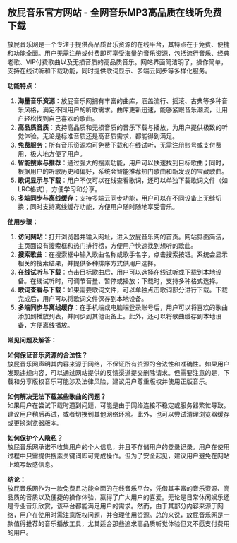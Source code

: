 <h2>放屁音乐官方网站 - 全网音乐MP3高品质在线听免费下载</h2>
<p>放屁音乐网是一个专注于提供高品质音乐资源的在线平台，其特点在于免费、便捷和功能全面。用户无需注册或付费即可享受海量的音乐资源，包括流行音乐、经典老歌、VIP付费歌曲以及无损音质的高品质音乐。网站界面简洁明了，操作简单，支持在线试听和下载功能，同时提供歌词显示、多端云同步等多样化服务。</p>

<p><strong>功能特点：</strong></p>
<ol>
  <li><strong>海量音乐资源</strong>：放屁音乐网拥有丰富的曲库，涵盖流行、摇滚、古典等多种音乐风格，满足不同用户的听歌需求。曲库更新迅速，能够紧跟音乐潮流，让用户轻松找到自己喜欢的歌曲。</li>
  <li><strong>高品质音质</strong>：支持高品质和无损音质的音乐下载与播放，为用户提供极致的听觉体验。无论是标准音质还是高音质需求，都能得到满足。</li>
  <li><strong>免费服务</strong>：所有音乐资源均可免费下载和在线试听，无需注册账号或支付费用，极大地方便了用户。</li>
  <li><strong>智能搜索与推荐</strong>：通过强大的搜索功能，用户可以快速找到目标歌曲；同时，根据用户的听歌历史和偏好，系统会智能推荐热门歌曲和新发现的宝藏歌曲。</li>
  <li><strong>歌词显示与下载</strong>：用户不仅可以在线查看歌词，还可以单独下载歌词文件（如LRC格式），方便学习和分享。</li>
  <li><strong>多端同步与离线缓存</strong>：支持多端云同步功能，用户可以在不同设备上无缝切换；同时支持离线缓存功能，方便用户随时随地享受音乐。</li>
</ol>
<p><strong>使用步骤：</strong></p>
<ol>
  <li><strong>访问网站</strong>：打开浏览器并输入网址，进入放屁音乐网的首页。网站界面简洁，主页面设有搜索框和热门排行榜，方便用户快速找到想听的歌曲。</li>
  <li><strong>搜索歌曲</strong>：在搜索框中输入歌曲名称或歌手名字，点击搜索按钮。系统会显示相关的搜索结果，并提供多种排序方式供用户选择。</li>
  <li><strong>在线试听与下载</strong>：点击目标歌曲后，用户可以选择在线试听或下载到本地设备。在线试听时，可调节音量、暂停或播放；下载时，支持多种格式选择。</li>
  <li><strong>歌词查看与下载</strong>：如果需要歌词文件，可以单独点击歌词部分进行下载。下载完成后，用户可以将歌词文件保存到本地设备。</li>
  <li><strong>多端同步与离线缓存</strong>：在手机端或电脑端登录账号后，用户可以将喜欢的歌曲添加到播放列表，并同步到其他设备上。此外，还可以将歌曲缓存到本地设备，方便离线播放。</li>
</ol>
<p><strong>常见问题及解答：</strong></p>
<p><strong>如何保证音乐资源的合法性？</strong><br>放屁音乐网声明其内容来源于网络，不保证所有资源的合法性和准确性。如果用户发现违规内容，可以通过网站提供的反馈渠道提交删除请求。但需要注意的是，下载和分享版权音乐可能涉及法律风险，建议用户尊重版权并使用正版音乐。</p>
<p><strong>如何解决无法下载某些歌曲的问题？</strong><br>如果用户在尝试下载时遇到问题，可能是由于网络连接不稳定或服务器繁忙导致。建议用户稍后再试，或者切换到其他网络环境。此外，也可以尝试清理浏览器缓存或更换浏览器版本。</p>
<p><strong>如何保护个人隐私？</strong><br>放屁音乐网承诺不收集用户的个人信息，并且不存储用户的登录记录。用户在使用过程中只需提供搜索关键词即可完成操作。但为了安全起见，建议用户避免在网站上填写敏感信息。</p>
<p><strong>结论：</strong><br>放屁音乐网作为一款免费且功能全面的在线音乐平台，凭借其丰富的音乐资源、高品质的音质以及便捷的操作体验，赢得了广大用户的喜爱。无论是日常休闲娱乐还是专业音乐欣赏，该平台都能满足用户的需求。然而，由于其部分内容来源于网络，用户在使用时需注意版权问题，并合理使用资源。总的来说，放屁音乐网是一款值得推荐的音乐播放工具，尤其适合那些追求高品质听觉体验但又不愿支付费用的用户。</p>

